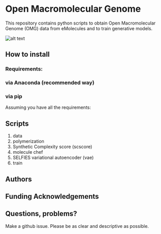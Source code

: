 # Open Macromolecular Genome

This repository contains python scripts to obtain Open Macromolecular Genome (OMG) data 
from eMolecules and to train generative models.

![alt text](https://github.com/TheJacksonLab/SeonghwanAutoencoder/blob/main/data/figure/schematic_diagram.jpg?raw=True)

## How to install

### Requirements:

### via Anaconda (recommended way)

### via pip

Assuming you have all the requirements:

## Scripts
1. data 
2. polymerization
3. Synthetic Complexity score (scscore)
4. molecule chef
5. SELFIES variational autoencoder (vae)
6. train

## Authors

## Funding Acknowledgements

## Questions, problems?
Make a github issue. Please be as clear and descriptive as possible.





